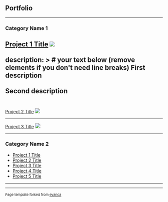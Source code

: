 ## Portfolio

---

### Category Name 1 

[Project 1 Title](/sample_page)
<img src="images/dummy_thumbnail.jpg?raw=true"/>
<br><br>
description: > # your text below (remove <br> elements if you don't need line breaks)
  First description 
  <br><br>
  Second description 
  <br><br>
---
[Project 2 Title](/pdf/sample_presentation.pdf)
<img src="images/dummy_thumbnail.jpg?raw=true"/>

---
[Project 3 Title](http://example.com/)
<img src="images/dummy_thumbnail.jpg?raw=true"/>

---

### Category Name 2

- [Project 1 Title](http://example.com/)
- [Project 2 Title](http://example.com/)
- [Project 3 Title](http://example.com/)
- [Project 4 Title](http://example.com/)
- [Project 5 Title](http://example.com/)

---




---
<p style="font-size:11px">Page template forked from <a href="https://github.com/evanca/quick-portfolio">evanca</a></p>
<!-- Remove above link if you don't want to attibute -->
